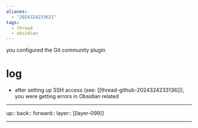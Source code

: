 ```yaml
---
aliases:
  - "2024324233621"
tags:
  - thread
  - obsidian
---
```


you configured the Git community plugin

# log

- after setting up SSH access (see: [[thread-github-2024324233136]]), you were getting errors in Obsidian related 

***

up:: 
back:: 
forward:: 
layer:: [[layer-099]]

***
